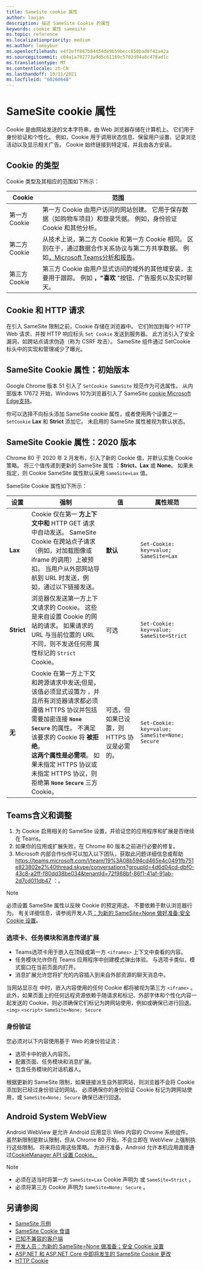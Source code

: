 ```yaml
---
title: SameSite cookie 属性
author: laujan
description: 描述 SameSite Cookie 的属性
keywords: cookie 属性 samesite
ms.topic: reference
ms.localizationpriority: medium
ms.author: lomeybur
ms.openlocfilehash: e4f2eff887b84d54de9b59becc850bad8f42a42a
ms.sourcegitcommit: c04a1a792773a9d5c61169c5702d94a8c478ad1c
ms.translationtype: MT
ms.contentlocale: zh-CN
ms.lasthandoff: 10/11/2021
ms.locfileid: "60260648"
---
```

# <a name="samesite-cookie-attribute"></a>SameSite cookie 属性 

Cookie 是由网站发送的文本字符串，由 Web 浏览器存储在计算机上。 它们用于身份验证和个性化。 例如，Cookie 用于调用状态信息、保留用户设置、记录浏览活动以及显示相关广告。 Cookie 始终链接到特定域，并且由各方安装。 

## <a name="types-of-cookies"></a>Cookie 的类型

Cookie 类型及其相应的范围如下所示：

|Cookie|范围|
| ------ | ------ |
|第一方 Cookie|第一方 Cookie 由用户访问的网站创建。 它用于保存数据（如购物车项目）和登录凭据。 例如，身份验证 Cookie 和其他分析。|
|第二方 Cookie|从技术上说，第二方 Cookie 和第一方 Cookie 相同。 区别在于，通过数据合作关系协议与第二方共享数据。 例如[，Microsoft Teams分析和报告](/microsoftteams/teams-analytics-and-reports/teams-reporting-reference)。 |
|第三方 Cookie|第三方 Cookie 由用户显式访问的域外的其他域安装，主要用于跟踪。 例如 **，"喜欢** "按钮、广告服务以及实时聊天。|

## <a name="cookies-and-http-requests"></a>Cookie 和 HTTP 请求

在引入 SameSite 限制之前，Cookie 存储在浏览器中。 它们附加到每个 HTTP Web 请求，并按 HTTP 响应标头 `Set Cookie` 发送到服务器。 此方法引入了安全漏洞，如跨站点请求伪造（称为 CSRF 攻击）。 SameSite 组件通过 SetCookie 标头中的实现和管理减少了曝光。

## <a name="samesite-cookie-attribute-initial-release"></a>SameSite Cookie 属性：初始版本

Google Chrome 版本 51 引入了 `SetCookie SameSite` 规范作为可选属性。 从内部版本 17672 开始，Windows 10为浏览器引入了 SameSite [cookie Microsoft Edge支持](https://blogs.windows.com/msedgedev/2018/05/17/samesite-cookies-microsoft-edge-internet-explorer/)。

你可以选择不向标头添加 SameSite cookie 属性，或者使用两个设置之一 `SetCookie` **Lax** 和 **Strict** 添加它。 未启用的 SameSite 属性被视为默认状态。

## <a name="samesite-cookie-attribute-2020-release"></a>SameSite Cookie 属性：2020 版本

Chrome 80 于 2020 年 2 月发布，引入了新的 Cookie 值，并默认实施 Cookie 策略。 将三个值传递到更新的 SameSite 属性 **：Strict、Lax** 或 **None**。  如果未指定，则 Cookie SameSite 属性默认采用 `SameSite=Lax` 值。    
 
SameSite Cookie 属性如下所示：

|设置 | 强制 | 值 |属性规范 |
| -------- | ----------- | --------|--------|
| **Lax**  | Cookie 仅在第一 **方上下文中和** HTTP GET 请求中自动发送。 SameSite Cookie 在跨站点子请求（例如，对加载图像或 iframe 的调用）上被预扣。 当用户从外部网站导航到 URL 时发送，例如，通过以下链接发送。| **默认** |`Set-Cookie: key=value; SameSite=Lax`|
| **Strict** |浏览器仅发送第一方上下文请求的 Cookie。 这些是来自设置 Cookie 的网站的请求。 如果请求的 URL 与当前位置的 URL 不同，则不发送任何用 属性标记的 `Strict` Cookie。| 可选 |`Set-Cookie: key=value; SameSite=Strict`|
| **无** | Cookie 在第一方上下文和跨源请求中发送;但是，该值必须显式设置为 ，并且所有浏览器请求都必须遵循 HTTPS 协议并包括需要加密连接 **`None`**  **`Secure`** 的属性。 不满足该要求的 Cookie 将 **被拒绝**。 <br/>**这两个属性是必需项**。 如果未指定 HTTPS 协议或未指定 HTTPS 协议，则拒绝第  **`None`** **`Secure`**  三方 Cookie。| 可选，但如果已设置，则 HTTPS 协议是必需的。 |`Set-Cookie: key=value; SameSite=None; Secure` |

## <a name="teams-implications-and-adjustments"></a>Teams含义和调整

1. 为 Cookie 启用相关的 SameSite 设置，并验证您的应用程序和扩展是否继续在 Teams。
1. 如果你的应用或扩展失败，在 Chrome 80 版本之前进行必要的修复。
1. Microsoft 内部合作伙伴可以加入以下团队，获取此问题详细信息或帮助 <https://teams.microsoft.com/l/team/19%3A08b594cd465e4c0491fb751e823802e2%40thread.skype/conversations?groupId=4d6d04cd-dbf0-43c8-a2ff-f80dd38be034&tenantId=72f988bf-86f1-41af-91ab-2d7cd011db47> ：。

> [!NOTE]
> 必须设置 SameSite 属性以反映 Cookie 的预定用途。 不要依赖于默认浏览器行为。 有关详细信息，请参阅开发人员[：为新的 SameSite=None 做好准备;安全 Cookie 设置](https://blog.chromium.org/2019/10/developers-get-ready-for-new.html)。

### <a name="tabs-task-modules-and-messaging-extensions"></a>选项卡、任务模块和消息传递扩展

* Teams选项卡用于嵌入在顶级或第一方 `<iframes>` 上下文中查看的内容。
* 任务模块允许你在 Teams 应用程序中创建模式弹出体验。 与选项卡类似，模式窗口在当前页面内打开。
* 消息扩展允许您将扩充的内容插入到来自外部资源的聊天消息中。

当网站显示在 中时，嵌入内容使用的任何 Cookie 都将被视为第三方 `<iframe>` 。 此外，如果页面上的任何远程资源依赖于随请求和标记、外部字体和个性化内容一起发送的 Cookie，则必须确保它们标记为跨网站使用，例如或确保已进行回退。 `<img>` `<script>` `SameSite=None; Secure`

### <a name="authentication"></a>身份验证

您必须对以下内容使用基于 Web 的身份验证流：

* 选项卡中的嵌入内容页。
* 配置页面、任务模块和消息扩展。
* 包含任务模块的对话机器人。

根据更新的 SameSite 限制，如果链接派生自外部网站，则浏览器不会将 Cookie 添加到已经过身份验证的网站。 必须确保你的身份验证 Cookie 标记为跨网站使用，或 `SameSite=None; Secure` 确保已进行回退。

## <a name="android-system-webview"></a>Android System WebView

Android WebView 是允许 Android 应用显示 Web 内容的 Chrome 系统组件。 虽然新限制是默认限制，但从 Chrome 80 开始，不会立即在 WebView 上强制执行这些限制。 将来将应用这些策略。 为进行准备，Android 允许本机应用直接通过[CookieManager API 设置 Cookie。](https://developer.android.com/reference/android/webkit/CookieManager)

> [!NOTE]     
> * 必须在适当时将第一方 `SameSite=Lax` Cookie 声明为 或 `SameSite=Strict` 。      
> * 必须将第三方 Cookie 声明为 `SameSite=None; Secure` 。   

## <a name="see-also"></a>另请参阅

* [SameSite 示例](https://github.com/GoogleChromeLabs/samesite-examples)
* [SameSite Cookie 食谱](https://web.dev/samesite-cookie-recipes/)
* [已知不兼容的客户端]( https://www.chromium.org/updates/same-site/incompatible-clients)
* [开发人员：为新的 SameSite=None 做准备；安全 Cookie 设置](https://blog.chromium.org/2019/10/developers-get-ready-for-new.html)
* [ASP.NET 和 ASP.NET Core 中即将发生的 SameSite Cookie 更改](https://devblogs.microsoft.com/aspnet/upcoming-samesite-cookie-changes-in-asp-net-and-asp-net-core/)
* [HTTP Cookie](https://developer.mozilla.org/docs/Web/HTTP/Cookies)
